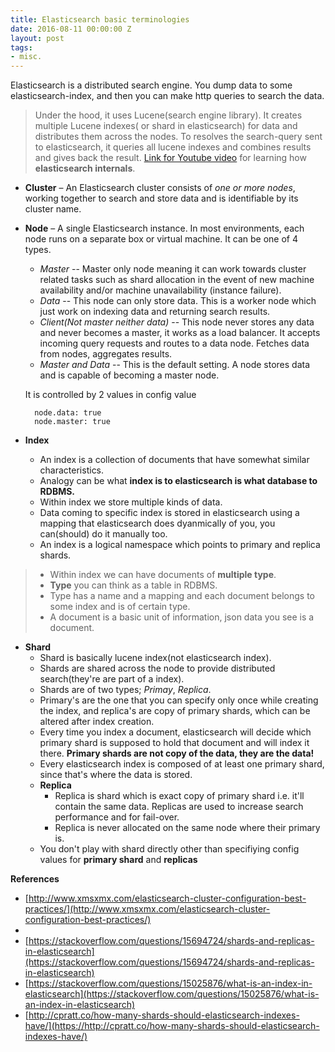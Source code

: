 ```yaml
---
title: Elasticsearch basic terminologies
date: 2016-08-11 00:00:00 Z
layout: post
tags:
- misc.
---
```


Elasticsearch is a distributed search engine. You dump data to some elasticsearch-index, and then you can make http queries to search the data.

> Under the hood, it uses Lucene(search engine library). It creates multiple Lucene indexes( or shard in elasticsearch) for data and distributes them across the nodes. To resolves the search-query sent to elasticsearch, it queries all lucene indexes and combines results and gives back the result. [Link for Youtube
video](https://www.youtube.com/watch?v=PpX7J-G2PEo) for learning how **elasticsearch internals**.


* **Cluster** – An Elasticsearch cluster consists of *one or more nodes*, working together to search and store data and is identifiable by its cluster name.

* **Node** – A single Elasticsearch instance. In most environments, each node runs on a separate box or virtual machine.
It can be one of 4 types.

    * *Master* -- Master only node meaning it can work towards cluster related tasks such as shard allocation in the event of new machine availability and/or machine unavailability (instance failure).
    * *Data* -- This node can only store data. This is a worker node which just work on indexing data and returning search results.
    * *Client(Not master neither data)* -- This node never stores any data and never becomes a master, it works as a load balancer. It accepts incoming query requests and routes to a data node.  Fetches data from nodes, aggregates results.
    * *Master and Data* -- This is the default setting. A node stores data and is capable of becoming a master node.

    It is controlled by 2 values in config value

        node.data: true
        node.master: true

* **Index**

    * An index is a collection of documents that have somewhat similar characteristics.
    * Analogy can be what **index is to elasticsearch is what database to RDBMS.**
    * Within index we store multiple kinds of data.
    * Data coming to specific index is stored in elasticsearch using a mapping that elasticsearch does dyanmically of you, you can(should) do it manually too.
    * An index is a logical namespace which points to primary and replica shards.




> * Within index we can have documents of **multiple type**.
> * **Type** you can think as a table in RDBMS.
> * Type has a name and a mapping and each document belongs to some index and is of certain type.
> * A document is a basic unit of information, json data you see is a document.


* **Shard**
    * Shard is basically lucene index(not elasticsearch index).
    * Shards are shared across the node to provide distributed search(they're are part of a index).
    * Shards are of two types; *Primay*, *Replica*.
    * Primary's are the one that you can specify only once while creating the index, and replica's are copy of primary shards, which can be altered after index creation.
    * Every time you index a document, elasticsearch will decide which primary shard is supposed to hold that document and will index it there. **Primary shards are not copy of the data, they are the data!**
    * Every elasticsearch index is composed of at least one primary shard, since that's where the data is stored.
    * **Replica**
    	* Replica is shard which is exact copy of primary shard i.e. it'll contain the same data. Replicas are used to increase search performance and for fail-over.
    	* Replica is never allocated on the same node where their primary is.
    * You don't play with shard directly other than specifiying config values for **primary shard** and **replicas**







**References**

* [http://www.xmsxmx.com/elasticsearch-cluster-configuration-best-practices/](http://www.xmsxmx.com/elasticsearch-cluster-configuration-best-practices/)
*
* [https://stackoverflow.com/questions/15694724/shards-and-replicas-in-elasticsearch](https://stackoverflow.com/questions/15694724/shards-and-replicas-in-elasticsearch)
* [https://stackoverflow.com/questions/15025876/what-is-an-index-in-elasticsearch](https://stackoverflow.com/questions/15025876/what-is-an-index-in-elasticsearch)
* [http://cpratt.co/how-many-shards-should-elasticsearch-indexes-have/](https://http://cpratt.co/how-many-shards-should-elasticsearch-indexes-have/)



